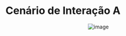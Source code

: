 # Cenário de Interação A

<div align="center">

![image](https://github.com/user-attachments/assets/58696eae-2539-43c1-b088-bf6a6fa65cf1)


</div>


